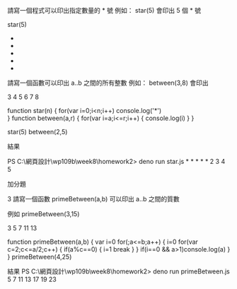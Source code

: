 請寫一個程式可以印出指定數量的 * 號
例如： star(5) 會印出 5 個 * 號

star(5)

*
*
*
*
*
請寫一個函數可以印出 a..b 之間的所有整數
例如： between(3,8) 會印出

3
4
5
6
7
8

function star(n)
{
    for(var i=0;i<n;i++)
    console.log('*')    
}
function between(a,r)
{
    for(var i=a;i<=r;i++)
    {
        console.log(i)
    }
}

star(5)
between(2,5)

結果

PS C:\網頁設計\wp109b\week8\homework2> deno run star.js
*
*
*
*
*
2
3
4
5

加分題

3 請寫一個函數 primeBetween(a,b) 可以印出 a..b 之間的質數

例如 primeBetween(3,15)

3
5
7
11
13

function primeBetween(a,b)
{
    var i=0
    for(;a<=b;a++)
    {
        i=0
        for(var c=2;c<=a/2;c++)
        {
            if(a%c==0)
            {
                i=1
                break
            }
        }
        if(i==0 && a>1)console.log(a)
    }
}
primeBetween(4,25)

結果
PS C:\網頁設計\wp109b\week8\homework2> deno run primeBetween.js
5
7 
11
13
17
19
23
